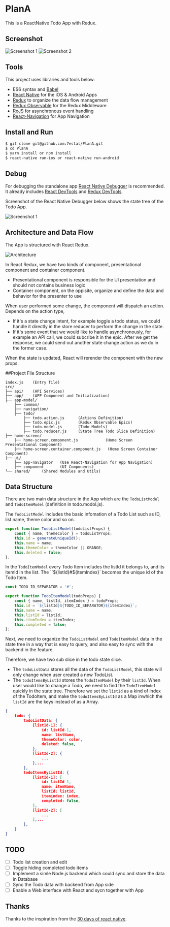 # PlanA
This is a ReactNative Todo App with Redux.

## Screenshot

![Screenshot 1](./docs/Screenshot-1.png)  ![Screenshot 2](./docs/Screenshot-2.png)

## Tools

This project uses libraries and tools below:
- ES6 syntax and [Babel](https://babeljs.io)
- [React Native](https://facebook.github.io/react-native) for the iOS & Android Apps
- [Redux](http://redux.js.org) to organize the data flow management
- [Redux Observable](https://redux-observable.js.org) for the Redux Middleware
- [RxJS](http://reactivex.io/rxjs/) for asynchronous event handling
- [React-Navigation](https://reactnavigation.org/) for App Navigation



## Install and Run

```sh
$ git clone git@github.com:7estal/PlanA.git
$ cd PlanA
$ yarn install or npm install
$ react-native run-ios or react-native run-android
```


## Debug

For debugging the standalone app [React Native Debugger](https://github.com/jhen0409/react-native-debugger) is recommended. It already includes [React DevTools](https://github.com/facebook/react-devtools) and [Redux DevTools](https://github.com/gaearon/redux-devtools).

Screenshot of the React Native Debugger below shows the state tree of the Todo App.

![Screenshot 1](./docs/state-tree.png) 

## Architecture and Data Flow

The App is structured with React Redux. 

![Architecture](./docs/Architecture.png)

In React Redux, we have two kinds of component, presentational component and container component.

- Presentational component is responsible for the UI presentation and should not contains business logic
- Container component, on the oppisite, organize and define the data and behavior for the presenter to use

When user performed some change, the component will dispatch an action. Depends on the action type, 

- If it's a state change intent, for example toggle a todo status, we could handle it directly in the store reducer to perform the change in the state.
- If it's some event that we would like to handle asynchronously, for example an API call, we could subcribe it in the epic. After we get the response, we could send out another state change action as we do in the former case.

When the state is updated, React will rerender the component with the new props.

##Project File Structure

```
index.js	(Entry file)
src/
├── api/	(API Services)
├── app/	(APP Component and Initialization)
├── app-model/		
	├── common/
	├── navigation/
	├── todo/
		├── todo.action.js		(Actions Definition)
		├── todo.epic.js		(Redux Observable Epics)
		├── todo.model.js		(Todo Models)
		├── todo.reducer.js		(State Tree Todo Slice Definition)
├── home-screen/
	├── home-screen.component.js			(Home Screen Presentational Component)
	├── home-screen.container.component.js	 (Home Screen Container Component)
├── ui/
	├── app-navigator	(Use React-Navigation for App Navigation)
	├── component		(UI Components)
└── shared/		(Shared Modules and Utils)
```

## Data Structure

There are two main data structure in the App which are the `TodoListModel` and `TodoItemModel` (definition in todo.modol.js).

The `TodoListModel` includes the basic infomation of a Todo List such as ID, list name, theme color and so on.

```javascript
export function TodoListModel(todoListProps) {
    const { name, themeColor } = todoListProps;
    this.id = generateUniqueId();
    this.name = name;
    this.themeColor = themeColor || ORANGE;
    this.deleted = false;
};
```

In the `TodoItemModel` every Todo Item includes the listId it belongs to, and its itemId in the list. The ``${listId}#${itemIndex}` becomes the unique id of the Todo Item.

```javascript
const TODO_ID_SEPARATOR = '#';

export function TodoItemModel(todoProps) {
    const { name, listId, itemIndex } = todoProps;
    this.id = `${listId}${TODO_ID_SEPARATOR}${itemIndex}`;
    this.name = name;
    this.listId = listId;
    this.itemIndex = itemIndex;
    this.completed = false;
};
```

Next, we need to organize the `TodoListModel` and `TodoItemModel` data in the state tree in a way that is easy to query, and also easy to sync with the backend in the feature.

Therefore, we have two sub slice in the todo state slice. 

- The `todoListData` stores all the data of the `TodoListModel`, this state will only change when user created a new TodoList.
- The `todoItemsByListId` stores the `TodoItemModel` by their `listId`. When user would like to change a Todo, we need to find the `TodoItemModel` quickly in the state tree. Therefore we set the `listId` as a kind of index of the TodoItem, and make the `todoItemsByListId` as a Map inwhich the `listId` are the keys instead of as a Array.

```json
{
    todo: {
        todoListData: {
            [listId-1]: {
                id: listId-1,
                name: listName,
                themeColor: color,
                deleted: false,
            },
            [listId-2]: {
                ...
            },...
        },
        todoItemsByListId: {
            [listId-1]: [
                id: listId-1,
                name: itemName,
                listId: listId,
                itemindex: index,
                completed: false,
            ],
            [listId-2]: [
                ...
            ],...
        },
    }
}
```

## TODO


- [ ] Todo list creation and edit
- [ ] Toggle hiding completed todo items
- [ ] Implement a simle Node.js backend which could sync and store the data in Database
- [ ] Sync the Todo data with backend from App side
- [ ] Enable a Web interface with React and sycn together with App

## Thanks

Thanks to the inspiration from the [30 days of react native](https://github.com/fangwei716/30-days-of-react-native).

